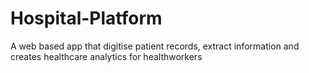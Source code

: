# Hospital-Platform
A web based app that digitise patient records, extract information and creates healthcare analytics for healthworkers
